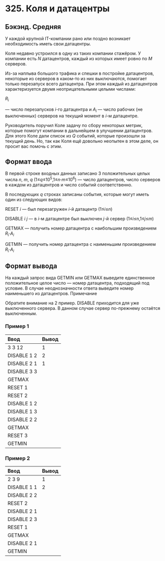 # 325. Коля и датацентры

## Бэкэнд. Средняя

У каждой крупной IT-компании рано или поздно возникает необходимость иметь свои датацентры.

Коля недавно устроился в одну из таких компании стажёром. У компании есть <i>N</i> датацентров, каждый из которых имеет ровно по <i>M</i> серверов.

Из-за наплыва большого трафика и спешки в постройке датацентров, некоторые из серверов в каком-то из них выключаются, помогает только перезапуск всего датацентра. При этом каждый из датацентров характеризуется двумя неотрицательными целыми числами:

<i>R<sub>i</sub></i>​

— число перезапусков <i>i</i>-го датацентра и <i>A<sub>i</sub></i> — число рабочих (не выключенных) серверов на текущий момент в <i>i</i>-м датацентре.

Руководитель поручил Коле задачу по сбору некоторых метрик, которые помогут компании в дальнейшем в улучшении датацентров. Для этого Коле дали список из <i>Q</i> событий, которые произошли за текущий день. Но, так как Коля ещё довольно неопытен в этом деле, он просит вас помочь с этим.

## Формат ввода

В первой строке входных данных записано 3 положительных целых числа <i>n</i>, <i>m</i>, <i>q</i> (1≤<i>q</i>≤10<sup>5</sup>,1≤<i>n</i>⋅<i>m</i>≤10<sup>6</sup>) — число датацентров, число серверов в каждом из датацентров и число событий соответственно.

В последующих <i>q</i> строках записаны события, которые могут иметь один из следующих видов:

RESET <i>i</i> — был перезагружен <i>i</i>-й датацентр (1≤<i>i</i>≤<i>n</i>)

DISABLE <i>i</i> <i>j</i> — в <i>i</i>-м датацентре был выключен <i>j</i>-й сервер (1≤<i>i</i>≤n,1≤<i>j</i>≤<i>m</i>)

GETMAX — получить номер датацентра с наибольшим произведением <i>R<sub>i</sub></i>⋅<i>A<sub>i</sub></i>

GETMIN — получить номер датацентра с наименьшим произведением <i>R<sub>i</sub></i>⋅<i>A<sub>i</sub></i>

## Формат вывода

На каждый запрос вида GETMIN или GETMAX выведите единственное положительное целое число — номер датацентра, подходящий под условие. В случае неоднозначности ответа выведите номер наименьшего из датацентров.
Примечание

Обратите внимание на 2 пример. DISABLE приходится для уже выключенного сервера. В данном случае сервер по-прежнему остаётся выключенным.

### Пример 1

| Ввод        | Вывод |
| :---------- | :---- |
| 3 3 12      | 1     |
| DISABLE 1 2 | 2     |
| DISABLE 2 1 | 1     |
| DISABLE 3 3 |       |
| GETMAX      |       |
| RESET 1     |       |
| RESET 2     |       |
| DISABLE 1 2 |       |
| DISABLE 1 3 |       |
| DISABLE 2 2 |       |
| GETMAX      |       |
| RESET 3     |       |
| GETMIN      |       |

### Пример 2

| Ввод        | Вывод |
| :---------- | :---- |
| 2 3 9       | 1     |
| DISABLE 1 1 | 2     |
| DISABLE 2 2 |       |
| RESET 2     |       |
| DISABLE 2 1 |       |
| DISABLE 2 3 |       |
| RESET 1     |       |
| GETMAX      |       |
| DISABLE 2 1 |       |
| GETMIN      |       |
